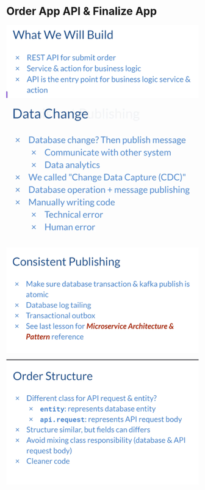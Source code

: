 # Order App API & Finalize App

![img_14.png](images/img_14.png)

![img_16.png](images/img_16.png)

![img_17.png](images/img_17.png)

![img_18.png](images/img_18.png)